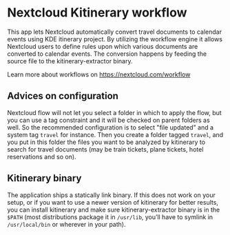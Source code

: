 # Nextcloud Kitinerary workflow

This app lets Nextcloud automatically convert travel documents to calendar events using KDE itinerary project. By utilizing the workflow engine it allows Nextcloud users to define rules upon which various documents are converted to calendar events. The conversion happens by feeding the source file to the kitinerary-extractor binary.

Learn more about workflows on https://nextcloud.com/workflow

## Advices on configuration

Nextcloud flow will not let you select a folder in which to apply the flow, but you can use a tag constraint and it will be checked on parent folders as well.
So the recommended configuration is to select "file updated" and a system tag `travel` for instance.
Then you create a folder tagged `travel`, and you put in this folder the files you want to be analyzed by kitinerary to search for travel documents (may be train tickets, plane tickets, hotel reservations and so on).

## Kitinerary binary

The application ships a statically link binary. If this does not work on your setup, or if you want to use a newer version of kitinerary for better results, you can install kitinerary and make sure kitinerary-extractor binary is in the `$PATH` (most distributions package it in `/usr/lib`, you’ll have to symlink in `/usr/local/bin` or wherever in your path).